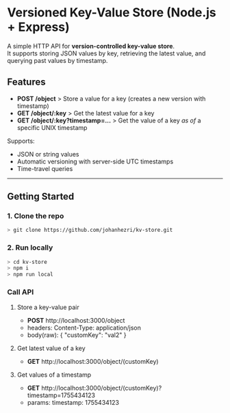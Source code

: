 # Versioned Key-Value Store (Node.js + Express)

A simple HTTP API for **version-controlled key-value store**.  
It supports storing JSON values by key, retrieving the latest value, and querying past values by timestamp.

## Features
- **POST /object** > Store a value for a key (creates a new version with timestamp)
- **GET /object/:key** > Get the latest value for a key
- **GET /object/:key?timestamp=...** > Get the value of a key *as of* a specific UNIX timestamp

Supports:
- JSON or string values
- Automatic versioning with server-side UTC timestamps
- Time-travel queries

---

## Getting Started

### 1. Clone the repo
```bash
> git clone https://github.com/johanhezri/kv-store.git
```

### 2. Run locally
```bash
> cd kv-store
> npm i
> npm run local
```
### Call API

1. Store a key-value pair
    - **POST** http://localhost:3000/object
    - headers: Content-Type: application/json
    - body(raw): { "customKey": "val2" }

2. Get latest value of a key
    - **GET** http://localhost:3000/object/(customKey)

3. Get values of a timestamp
    - **GET** http://localhost:3000/object/(customKey)?timestamp=1755434123
    - params: timestamp: 1755434123
